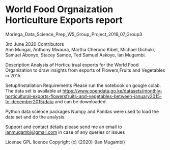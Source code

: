 # World Food Orgnaization Horticulture Exports report

Moringa_Data_Science_Prep_W5_Group_Project_2019_07_Group3


 
3rd June 2020
Contributors  
Ann Mungai, 
Anthony Mwaura, 
Martha Cherono Kibet, 
Michael Gichuki, 
Samuel Abonyo, 
Stacey Samoe, 
Ted Samuel Askoye, 
Ian Mugambi.

Description
Analysis of Horticultrual exports for the World Food Organization to draw insights from exports of  Flowers,Fruits and Vegetables in 2015.

Setup/Installation Requirements
Please run the notebook on google colab. The data set is available at https://www.opendata.go.ke/datasets/monthly-horticultural-exports-flowersfruits-and-vegetables-between-january2015-to-december2015/data and can be downloaded. 

Python data science packages Numpy and Pandas were used to load the data set and do the analysis.

Support and contact details
please send me an email to ianmugambi@gmail.com in case of any queries or issues

License
GPL licence Copyright (c) {2020} {Ian Mugambi}
